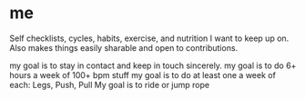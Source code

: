 # me

Self checklists, cycles, habits, exercise, and nutrition I want to keep up on. Also makes things easily sharable and open to contributions.

my goal is to stay in contact and keep in touch sincerely.
my goal is to do 6+ hours a week of 100+ bpm stuff
my goal is to do at least one a week of each: Legs, Push, Pull
My goal is to ride or jump rope
